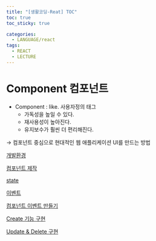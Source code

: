 ```yaml
---
title: "[생활코딩-Reat] TOC"
toc: true
toc_sticky: true

categories:
  - LANGUAGE/react
tags:
  - REACT
  - LECTURE
---
```


# Component 컴포넌트

- Component : like. 사용자정의 태그
    - 가독성을 높일 수 있다.
    - 재사용성이 높아진다.
    - 유지보수가 훨씬 더 편리해진다.

→ 컴포넌트 중심으로 현대적인 웹 애플리케이션 UI를 만드는 방법

[개발환경](../생활코딩-_02_개발환경/)

[컴포넌트 제작]([생활코딩]_03_컴포넌트%20제작md)

[state]([생활코딩]_04_state.md)

[이벤트]([생활코딩]_05_이벤트.md)

[컴포넌트 이벤트 만들기]([생활코딩]_06_컴포넌트%20이벤트%20만들기.md)

[Create 기능 구현]([생활코딩]_07_Create%20기능%20구현.md)

[Update & Delete 구현]([생활코딩]_08_Update%20&%20Delete%20구현.md)

